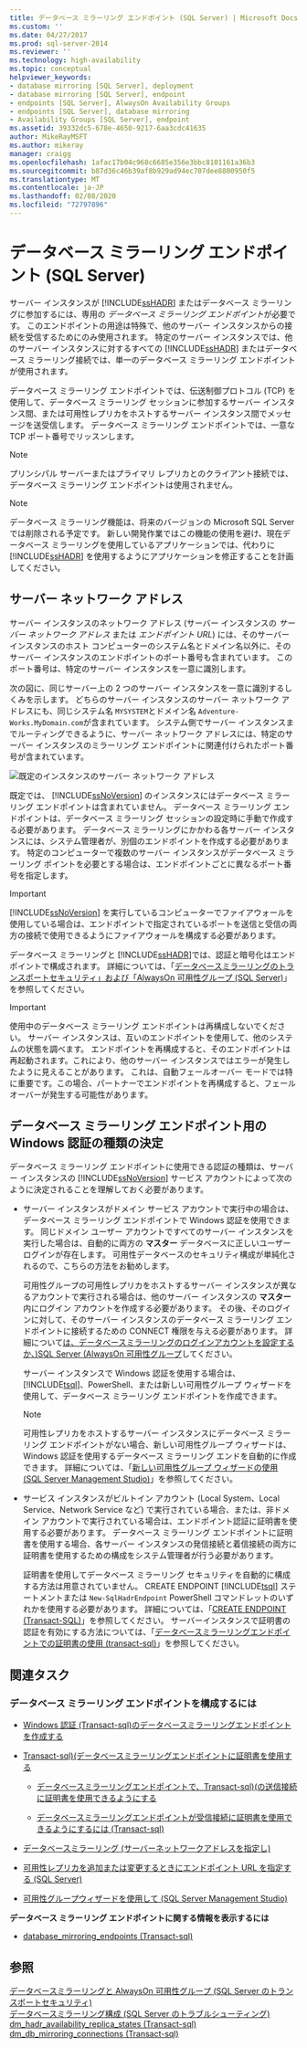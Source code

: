 ```yaml
---
title: データベース ミラーリング エンドポイント (SQL Server) | Microsoft Docs
ms.custom: ''
ms.date: 04/27/2017
ms.prod: sql-server-2014
ms.reviewer: ''
ms.technology: high-availability
ms.topic: conceptual
helpviewer_keywords:
- database mirroring [SQL Server], deployment
- database mirroring [SQL Server], endpoint
- endpoints [SQL Server], AlwaysOn Availability Groups
- endpoints [SQL Server], database mirroring
- Availability Groups [SQL Server], endpoint
ms.assetid: 39332dc5-678e-4650-9217-6aa3cdc41635
author: MikeRayMSFT
ms.author: mikeray
manager: craigg
ms.openlocfilehash: 1afac17b04c968c6685e356e3bbc8101161a36b3
ms.sourcegitcommit: b87d36c46b39af8b929ad94ec707dee8800950f5
ms.translationtype: MT
ms.contentlocale: ja-JP
ms.lasthandoff: 02/08/2020
ms.locfileid: "72797896"
---
```

# <a name="the-database-mirroring-endpoint-sql-server"></a>データベース ミラーリング エンドポイント (SQL Server)
  サーバー インスタンスが [!INCLUDE[ssHADR](../../includes/sshadr-md.md)] またはデータベース ミラーリングに参加するには、専用の *データベース ミラーリング エンドポイント*が必要です。 このエンドポイントの用途は特殊で、他のサーバー インスタンスからの接続を受信するためにのみ使用されます。 特定のサーバー インスタンスでは、他のサーバー インスタンスに対するすべての [!INCLUDE[ssHADR](../../includes/sshadr-md.md)] またはデータベース ミラーリング接続では、単一のデータベース ミラーリング エンドポイントが使用されます。  
  
 データベース ミラーリング エンドポイントでは、伝送制御プロトコル (TCP) を使用して、データベース ミラーリング セッションに参加するサーバー インスタンス間、または可用性レプリカをホストするサーバー インスタンス間でメッセージを送受信します。 データベース ミラーリング エンドポイントでは、一意な TCP ポート番号でリッスンします。  
  
> [!NOTE]  
>  プリンシパル サーバーまたはプライマリ レプリカとのクライアント接続では、データベース ミラーリング エンドポイントは使用されません。  
  
> [!NOTE]  
>  データベース ミラーリング機能は、将来のバージョンの Microsoft SQL Server では削除される予定です。 新しい開発作業ではこの機能の使用を避け、現在データベース ミラーリングを使用しているアプリケーションでは、代わりに [!INCLUDE[ssHADR](../../includes/sshadr-md.md)] を使用するようにアプリケーションを修正することを計画してください。  
  
  
##  <a name="ServerNetworkAddress"></a> サーバー ネットワーク アドレス  
 サーバー インスタンスのネットワーク アドレス (サーバー インスタンスの *サーバー ネットワーク アドレス* または *エンドポイント URL*) には、そのサーバー インスタンスのホスト コンピューターのシステム名とドメイン名以外に、そのサーバー インスタンスのエンドポイントのポート番号も含まれています。 このポート番号は、特定のサーバー インスタンスを一意に識別します。  
  
 次の図に、同じサーバー上の 2 つのサーバー インスタンスを一意に識別するしくみを示します。 どちらのサーバー インスタンスのサーバー ネットワーク アドレスにも、同じシステム名 `MYSYSTEM`とドメイン名 `Adventure-Works.MyDomain.com`が含まれています。 システム側でサーバー インスタンスまでルーティングできるように、サーバー ネットワーク アドレスには、特定のサーバー インスタンスのミラーリング エンドポイントに関連付けられたポート番号が含まれています。  
  
 ![既定のインスタンスのサーバー ネットワーク アドレス](../media/dbm-2-instances-ports-1-system.gif "既定のインスタンスのサーバー ネットワーク アドレス")  
  
 既定では、 [!INCLUDE[ssNoVersion](../../includes/ssnoversion-md.md)] のインスタンスにはデータベース ミラーリング エンドポイントは含まれていません。 データベース ミラーリング エンドポイントは、データベース ミラーリング セッションの設定時に手動で作成する必要があります。 データベース ミラーリングにかかわる各サーバー インスタンスには、システム管理者が、別個のエンドポイントを作成する必要があります。 特定のコンピューターで複数のサーバー インスタンスがデータベース ミラーリング ポイントを必要とする場合は、エンドポイントごとに異なるポート番号を指定します。  
  
> [!IMPORTANT]  
>  [!INCLUDE[ssNoVersion](../../includes/ssnoversion-md.md)] を実行しているコンピューターでファイアウォールを使用している場合は、エンドポイントで指定されているポートを送信と受信の両方の接続で使用できるようにファイアウォールを構成する必要があります。  
  
 データベース ミラーリングと [!INCLUDE[ssHADR](../../includes/sshadr-md.md)]では、認証と暗号化はエンドポイントで構成されます。 詳細については、「[データベースミラーリングのトランスポートセキュリティ」および「AlwaysOn 可用性グループ &#40;SQL Server&#41;](transport-security-database-mirroring-always-on-availability.md)」を参照してください。  
  
> [!IMPORTANT]  
>  使用中のデータベース ミラーリング エンドポイントは再構成しないでください。 サーバー インスタンスは、互いのエンドポイントを使用して、他のシステムの状態を調べます。 エンドポイントを再構成すると、そのエンドポイントは再起動されます。これにより、他のサーバー インスタンスではエラーが発生したように見えることがあります。 これは、自動フェールオーバー モードでは特に重要です。この場合、パートナーでエンドポイントを再構成すると、フェールオーバーが発生する可能性があります。  
  
  
##  <a name="EndpointAuthenticationTypes"></a> データベース ミラーリング エンドポイント用の Windows 認証の種類の決定  
 データベース ミラーリング エンドポイントに使用できる認証の種類は、サーバー インスタンスの [!INCLUDE[ssNoVersion](../../includes/ssnoversion-md.md)] サービス アカウントによって次のように決定されることを理解しておく必要があります。  
  
-   サーバー インスタンスがドメイン サービス アカウントで実行中の場合は、データベース ミラーリング エンドポイントで Windows 認証を使用できます。 同じドメイン ユーザー アカウントですべてのサーバー インスタンスを実行した場合は、自動的に両方の **マスター** データベースに正しいユーザー ログインが存在します。 可用性データベースのセキュリティ構成が単純化されるので、こちらの方法をお勧めします。  
  
     可用性グループの可用性レプリカをホストするサーバー インスタンスが異なるアカウントで実行される場合は、他のサーバー インスタンスの **マスター** 内にログイン アカウントを作成する必要があります。 その後、そのログインに対して、そのサーバー インスタンスのデータベース ミラーリング エンドポイントに接続するための CONNECT 権限を与える必要があります。 詳細について[は、データベースミラーリングのログインアカウントを設定するか、&#41;SQL Server &#40;AlwaysOn 可用性グループ](set-up-login-accounts-database-mirroring-always-on-availability.md)してください。  
  
     サーバー インスタンスで Windows 認証を使用する場合は、 [!INCLUDE[tsql](../../includes/tsql-md.md)]、PowerShell、または新しい可用性グループ ウィザードを使用して、データベース ミラーリング エンドポイントを作成できます。  
  
    > [!NOTE]  
    >  可用性レプリカをホストするサーバー インスタンスにデータベース ミラーリング エンドポイントがない場合、新しい可用性グループ ウィザードは、Windows 認証を使用するデータベース ミラーリング エンドを自動的に作成できます。 詳細については、「[新しい可用性グループ ウィザードの使用 &#40;SQL Server Management Studio&#41;](../availability-groups/windows/use-the-availability-group-wizard-sql-server-management-studio.md)」を参照してください。  
  
-   サービス インスタンスがビルトイン アカウント (Local System、Local Service、Network Service など) で実行されている場合、または、非ドメイン アカウントで実行されている場合は、エンドポイント認証に証明書を使用する必要があります。 データベース ミラーリング エンドポイントに証明書を使用する場合、各サーバー インスタンスの発信接続と着信接続の両方に証明書を使用するための構成をシステム管理者が行う必要があります。  
  
     証明書を使用してデータベース ミラーリング セキュリティを自動的に構成する方法は用意されていません。 CREATE ENDPOINT [!INCLUDE[tsql](../../includes/tsql-md.md)] ステートメントまたは `New-SqlHadrEndpoint` PowerShell コマンドレットのいずれかを使用する必要があります。 詳細については、「[CREATE ENDPOINT &#40;Transact-SQL&#41;](/sql/t-sql/statements/create-endpoint-transact-sql)」を参照してください。 サーバーインスタンスで証明書の認証を有効にする方法については、「[データベースミラーリングエンドポイントでの証明書の使用 &#40;transact-sql&#41;](use-certificates-for-a-database-mirroring-endpoint-transact-sql.md)」を参照してください。  
  
  
##  <a name="RelatedTasks"></a> 関連タスク  

### <a name="to-configure-a-database-mirroring-endpoint"></a>データベース ミラーリング エンドポイントを構成するには
  
-   [Windows 認証 &#40;Transact-sql&#41;のデータベースミラーリングエンドポイントを作成する](create-a-database-mirroring-endpoint-for-windows-authentication-transact-sql.md)  
  
-   [Transact-sql&#41;&#40;データベースミラーリングエンドポイントに証明書を使用する](use-certificates-for-a-database-mirroring-endpoint-transact-sql.md)  
  
    -   [データベースミラーリングエンドポイントで、Transact-sql&#41;&#40;の送信接続に証明書を使用できるようにする](database-mirroring-use-certificates-for-outbound-connections.md)  
  
    -   [データベースミラーリングエンドポイントが受信接続に証明書を使用できるようにするには &#40;Transact-sql&#41;](database-mirroring-use-certificates-for-inbound-connections.md)  
  
-   [データベースミラーリング &#40;サーバーネットワークアドレスを指定し&#41;](specify-a-server-network-address-database-mirroring.md)  
  
-   [可用性レプリカを追加または変更するときにエンドポイント URL を指定する &#40;SQL Server&#41;](../availability-groups/windows/specify-endpoint-url-adding-or-modifying-availability-replica.md)  
  
-   [可用性グループウィザードを使用して &#40;SQL Server Management Studio&#41;](../../ssms/sql-server-management-studio-ssms.md)  
  
 **データベース ミラーリング エンドポイントに関する情報を表示するには**  
  
-   [database_mirroring_endpoints &#40;Transact-sql&#41;](/sql/relational-databases/system-catalog-views/sys-database-mirroring-endpoints-transact-sql)  
  
  
## <a name="see-also"></a>参照  
 [データベースミラーリングと AlwaysOn 可用性グループ &#40;SQL Server のトランスポートセキュリティ&#41;](transport-security-database-mirroring-always-on-availability.md)   
 [データベースミラーリング構成 &#40;SQL Server のトラブルシューティング&#41;](troubleshoot-database-mirroring-configuration-sql-server.md)   
 [dm_hadr_availability_replica_states &#40;Transact-sql&#41;](/sql/relational-databases/system-dynamic-management-views/sys-dm-hadr-availability-replica-states-transact-sql)   
 [dm_db_mirroring_connections &#40;Transact-sql&#41;](/sql/relational-databases/system-dynamic-management-views/database-mirroring-sys-dm-db-mirroring-connections)  
